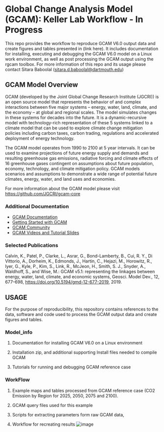 # Global Change Analysis Model (GCAM): Keller Lab Workflow  - In Progress
This repo provides the workflow to reproduce GCAM V6.0 output data and create figures and tables presented in (link here). It includes documentation for
installing, executing and debugging the GCAM V6.0 model on a Linux work environment, as well as post processing the GCAM output using the rgcam toolbox.
For more information of this repo and its usage please contact Sitara Baboolal (sitara.d.baboolal@dartmouth.edu)

## GCAM Model Overview
GCAM (developed by the Joint Global Change Research Institute (JGCRI)) is an open source model that represents the behavior of and complex interactions between five major systems – energy, water, land, climate, and the economy – at global and regional scales. The model simulates changes in these systems for decades into the future. It is a dynamic-recursive model with technology-rich representation of these 5 systems linked to a climate model that can be used to explore climate change mitigation policies including carbon taxes, carbon trading, regulations and accelerated deployment of energy technology. 

The GCAM model operates from 1990 to 2100 at 5 year intervals. It can be used to examine projections of future energy supply and demands and resulting
greenhouse gas emissions, radiative forcing and climate effects of 16 greenhouse gases contingent on assumptions about future population, economy,
technology, and climate mitigation policy. GCAM models scenarios and assumptions to demonstrate a wide range of potential future climates, energy, water, and land uses and economies.

For more information about the GCAM model please visit https://github.com/JGCRI/gcam-core

### Additional Documentation

* [GCAM Documentation](http://jgcri.github.io/gcam-doc/)
* [Getting Started with GCAM](http://jgcri.github.io/gcam-doc/user-guide.html)
* [GCAM Community](http://www.globalchange.umd.edu/models/gcam/gcam-community/)
* [GCAM Videos and Tutorial Slides](https://gcims.pnnl.gov/community)

### Selected Publications

Calvin, K., Patel, P., Clarke, L., Asrar, G., Bond-Lamberty, B., Cui, R. Y., Di Vittorio, A., Dorheim, K., Edmonds, J., Hartin, C., Hejazi, M., Horowitz, R., Iyer, G., Kyle, P., Kim, S., Link, R., McJeon, H., Smith, S. J., Snyder, A., Waldhoff, S., and Wise, M.: GCAM v5.1: representing the linkages between energy, water, land, climate, and economic systems, Geosci. Model Dev., 12, 677–698, https://doi.org/10.5194/gmd-12-677-2019, 2019.

## USAGE
For the purpose of reproducibility, this repository contains references to the data, software and code used to process the GCAM output data and create figures and tables.

### Model_info
1. Documentation for installing GCAM V6.0 on a Linux environment

2. Installation zip, and additional supporting Install files needed to compile GCAM

3. Tutorials for running and debugging GCAM reference case

### WorkFlow
1. Example maps and tables processed from GCAM reference case (CO2 Emission by Region for 2025, 2050, 2075 and 2100).  

2. GCAM query files used for this example 

3. Scripts for extracting parameters form raw GCAM data, 

4. Workflow for recreating results
![image](https://user-images.githubusercontent.com/107976299/219106919-b5226e0a-61c2-4808-8404-48e97da5b259.png)





